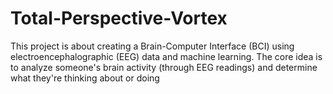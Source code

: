 # Total-Perspective-Vortex
This project is about creating a Brain-Computer Interface (BCI) using electroencephalographic (EEG) data and machine learning. The core idea is to analyze someone's brain activity (through EEG readings) and determine what they're thinking about or doing
